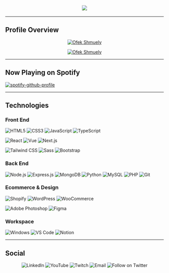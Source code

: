 <h1 align="center">
  <img src="https://komarev.com/ghpvc/?username=ofekshmuely&style=plastic"/>
</h1>

---

## Profile Overview

<p align="center">
  <a href="https://github.com/ofekshmuely/my-avatar">
    <img src="https://raw.githubusercontent.com/ofekshmuely/ofekshmuely/master/assets/text.png" alt="Ofek Shmuely">
  </a>
</p>
<p align="center">
  <a href="https://github.com/ofekshmuely/my-avatar">
    <img src="https://pbs.twimg.com/profile_banners/876106701895847936/1594601562/1500x500" alt="Ofek Shmuely">
  </a>
</p>

---

## Now Playing on Spotify

[![spotify-github-profile](https://spotify-github-profile.vercel.app/api/view?uid=5e5ory0hr7zwqtqf89pwpup0j&cover_image=true&theme=novatorem&show_offline=false&bar_color=53b14f&bar_color_cover=false)](https://github.com/kittinan/spotify-github-profile)

---

## Technologies

### Front End

![HTML5](https://img.shields.io/badge/HTML5-E34F26?style=for-the-badge&logo=html5&logoColor=white)
![CSS3](https://img.shields.io/badge/CSS3-1572B6?style=for-the-badge&logo=css3&logoColor=white)
![JavaScript](https://img.shields.io/badge/JavaScript-F7DF1E?style=for-the-badge&logo=javascript&logoColor=black)
![TypeScript](https://img.shields.io/badge/TypeScript-007ACC?style=for-the-badge&logo=typescript&logoColor=white)

![React](https://img.shields.io/badge/React-20232A?style=for-the-badge&logo=react&logoColor=61DAFB)
![Vue](https://img.shields.io/badge/Vue.js-35495E?style=for-the-badge&logo=vuedotjs&logoColor=4FC08D)
![Next.js](https://img.shields.io/badge/Next.js-000000?style=for-the-badge&logo=nextdotjs&logoColor=white)

![Tailwind CSS](https://img.shields.io/badge/Tailwind_CSS-38B2AC?style=for-the-badge&logo=tailwind-css&logoColor=white)
![Sass](https://img.shields.io/badge/Sass-CC6699?style=for-the-badge&logo=sass&logoColor=white)
![Bootstrap](https://img.shields.io/badge/Bootstrap-563D7C?style=for-the-badge&logo=bootstrap&logoColor=white)

### Back End

![Node.js](https://img.shields.io/badge/Node.js-339933?style=for-the-badge&logo=nodedotjs&logoColor=white)
![Express.js](https://img.shields.io/badge/Express.js-000000?style=for-the-badge&logo=express&logoColor=white)
![MongoDB](https://img.shields.io/badge/MongoDB-4EA94B?style=for-the-badge&logo=mongodb&logoColor=white)
![Python](https://img.shields.io/badge/Python-14354C?style=for-the-badge&logo=python&logoColor=white)
![MySQL](https://img.shields.io/badge/MySQL-005C84?style=for-the-badge&logo=mysql&logoColor=white)
![PHP](https://img.shields.io/badge/PHP-777BB4?style=for-the-badge&logo=php&logoColor=white)
![Git](https://img.shields.io/badge/Git-E44C30?style=for-the-badge&logo=git&logoColor=white)

### Ecommerce & Design

![Shopify](https://img.shields.io/badge/shopify-8DB543?style=for-the-badge&logo=Shopify&logoColor=white)
![WordPress](https://img.shields.io/badge/Wordpress-21759B?style=for-the-badge&logo=wordpress&logoColor=white)
![WooCommerce](https://img.shields.io/badge/WooCommerce-96588a?style=for-the-badge&logo=woocommerce&logoColor=white)

![Adobe Photoshop](https://img.shields.io/badge/Adobe%20Photoshop-31A8FF?style=for-the-badge&logo=Adobe%20Photoshop&logoColor=black)
![Figma](https://img.shields.io/badge/Figma-F24E1E?style=for-the-badge&logo=figma&logoColor=white)

### Workspace

![Windows](https://img.shields.io/badge/Windows-0078D6?style=for-the-badge&logo=windows&logoColor=white)
![VS Code](https://img.shields.io/badge/VS%20Code-0078D4?style=for-the-badge&logo=visual%20studio%20code&logoColor=white)
![Notion](https://img.shields.io/badge/Notion-000000?style=for-the-badge&logo=notion&logoColor=white)

---

## Social

<p align="center">
  <a href="https://www.linkedin.com/in/ofeks" style="text-decoration:none;"><img src="https://img.shields.io/badge/-Ofek%20Shmuely-blue?style=flat-square&logo=Linkedin&logoColor=white" alt="LinkedIn"></a>
  <a href="https://www.youtube.com/ofek15" style="text-decoration:none;"><img src="https://img.shields.io/badge/-Ofeks-darkred?style=flat-square&logo=youtube&logoColor=white" alt="YouTube"></a>
  <a href="https://www.twitch.tv/ofeks" style="text-decoration:none;"><img src="https://img.shields.io/badge/-Ofeks-6441a5?style=flat-square&logo=Twitch&logoColor=white" alt="Twitch"></a>
  <a href="mailto:hire@ofek.xyz" style="text-decoration:none;"><img src="https://img.shields.io/badge/-hire@ofek.xyz-c14438?style=flat-square&logo=Gmail&logoColor=white" alt="Email"></a>
  <a href="https://twitter.com/intent/follow?screen_name=ofek_shmuely" style="text-decoration:none;"><img src="https://img.shields.io/twitter/follow/ofek_shmuely?style=social&logo=twitter" alt="Follow on Twitter"></a>
</p>

